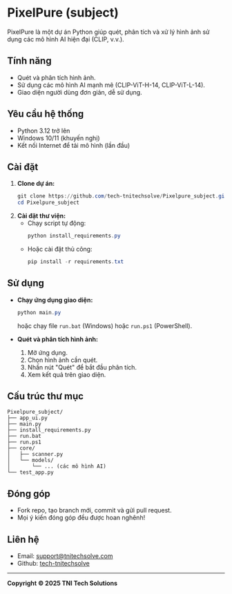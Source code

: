 # PixelPure (subject)

PixelPure là một dự án Python giúp quét, phân tích và xử lý hình ảnh sử dụng các mô hình AI hiện đại (CLIP, v.v.).

## Tính năng
- Quét và phân tích hình ảnh.
- Sử dụng các mô hình AI mạnh mẽ (CLIP-ViT-H-14, CLIP-ViT-L-14).
- Giao diện người dùng đơn giản, dễ sử dụng.

## Yêu cầu hệ thống
- Python 3.12 trở lên
- Windows 10/11 (khuyến nghị)
- Kết nối Internet để tải mô hình (lần đầu)

## Cài đặt
1. **Clone dự án:**
   ```powershell
   git clone https://github.com/tech-tnitechsolve/Pixelpure_subject.git
   cd Pixelpure_subject
   ```
2. **Cài đặt thư viện:**
   - Chạy script tự động:
     ```powershell
     python install_requirements.py
     ```
   - Hoặc cài đặt thủ công:
     ```powershell
     pip install -r requirements.txt
     ```

## Sử dụng
- **Chạy ứng dụng giao diện:**
  ```powershell
  python main.py
  ```
  hoặc chạy file `run.bat` (Windows) hoặc `run.ps1` (PowerShell).

- **Quét và phân tích hình ảnh:**
  1. Mở ứng dụng.
  2. Chọn hình ảnh cần quét.
  3. Nhấn nút "Quét" để bắt đầu phân tích.
  4. Xem kết quả trên giao diện.

## Cấu trúc thư mục
```
Pixelpure_subject/
├── app_ui.py
├── main.py
├── install_requirements.py
├── run.bat
├── run.ps1
├── core/
│   ├── scanner.py
│   └── models/
│       └── ... (các mô hình AI)
└── test_app.py
```

## Đóng góp
- Fork repo, tạo branch mới, commit và gửi pull request.
- Mọi ý kiến đóng góp đều được hoan nghênh!

## Liên hệ
- Email: support@tnitechsolve.com
- Github: [tech-tnitechsolve](https://github.com/tech-tnitechsolve)

---
**Copyright © 2025 TNI Tech Solutions**
